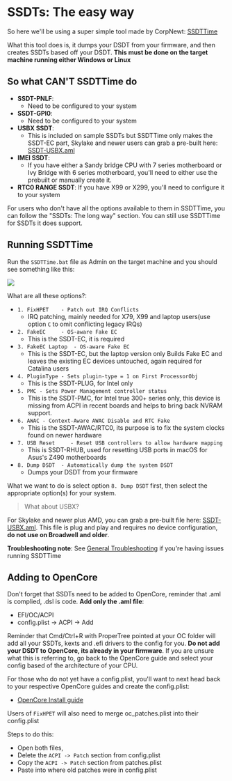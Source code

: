 # SSDTs: The easy way

So here we'll be using a super simple tool made by CorpNewt: [SSDTTime](https://github.com/corpnewt/SSDTTime)

What this tool does is, it dumps your DSDT from your firmware, and then creates SSDTs based off your DSDT. **This must be done on the target machine running either Windows or Linux**

## So what **CAN'T** SSDTTime do

* **SSDT-PNLF**:
  * Need to be configured to your system
* **SSDT-GPI0**:
  * Need to be configured to your system
* **USBX SSDT**:
  * This is included on sample SSDTs but SSDTTime only makes the SSDT-EC part, Skylake and newer users can grab a pre-built here: [SSDT-USBX.aml](https://github.com/dortania/OpenCore-Post-Install/blob/master/extra-files/SSDT-USBX.aml)
* **IMEI SSDT**:
  * If you have either a Sandy bridge CPU with 7 series motherboard or Ivy Bridge with 6 series motherboard, you'll need to either use the prebuilt or manually create it.
* **RTC0 RANGE SSDT**:
  If you have X99 or X299, you'll need to configure it to your system

For users who don't have all the options available to them in SSDTTime, you can follow the "SSDTs: The long way" section. You can still use SSDTTime for SSDTs it does support.

## Running SSDTTime

Run the `SSDTTime.bat` file as Admin on the target machine and you should see something like this:

![](../images/ssdt-easy-md/ssdttime.png)

What are all these options?:

* `1. FixHPET    - Patch out IRQ Conflicts`
  * IRQ patching, mainly needed for X79, X99 and laptop users(use option `C` to omit conflicting legacy IRQs)
* `2. FakeEC     - OS-aware Fake EC`
  * This is the SSDT-EC, it is required 
* `3. FakeEC Laptop  - OS-aware Fake EC`
  * This is the SSDT-EC, but the laptop version only Builds Fake EC and leaves the existing EC devices untouched, again required for Catalina users
* `4. PluginType - Sets plugin-type = 1 on First ProcessorObj`
  * This is the SSDT-PLUG, for Intel only
* `5. PMC - Sets Power Management controller status`
  * This is the SSDT-PMC, for Intel true 300+ series only, this device is missing from ACPI in recent boards and helps to bring back NVRAM support.
* `6. AWAC - Context-Aware AWAC Disable and RTC Fake`
  * This is the SSDT-AWAC/RTC0, its purpose  is to fix the system clocks found on newer hardware
* `7. USB Reset     - Reset USB controllers to allow hardware mapping`
  * This is SSDT-RHUB, used for resetting USB ports in macOS for Asus's Z490 motherboards
* `8. Dump DSDT  - Automatically dump the system DSDT`
  * Dumps your DSDT from your firmware

What we want to do is select option `8. Dump DSDT` first, then select the appropriate option(s) for your system.

> What about USBX?

For Skylake and newer plus AMD, you can grab a pre-built file here: [SSDT-USBX.aml](https://github.com/dortania/OpenCore-Post-Install/blob/master/extra-files/SSDT-USBX.aml). This file is plug and play and requires no device configuration, **do not use on Broadwell and older**.

**Troubleshooting note**: See [General Troubleshooting](https://dortania.github.io/OpenCore-Install-Guide/troubleshooting/troubleshooting.html) if you're having issues running SSDTTime

## Adding to OpenCore

Don't forget that SSDTs need to be added to OpenCore, reminder that .aml is complied, .dsl is code. **Add only the .aml file**:

* EFI/OC/ACPI
* config.plist -> ACPI -> Add

Reminder that Cmd/Ctrl+R with ProperTree pointed at your OC folder will add all your SSDTs, kexts and .efi drivers to the config for you. **Do not add your DSDT to OpenCore, its already in your firmware**. If you are unsure what this is referring to, go back to the OpenCore guide and select your config based of the architecture of your CPU.

For those who do not yet have a config.plist, you'll want to next head back to your respective OpenCore guides and create the config.plist:

* [OpenCore Install guide](https://dortania.github.io/OpenCore-Install-Guide/)

Users of `FixHPET` will also need to merge oc_patches.plist into their config.plist

Steps to do this:

* Open both files,
* Delete the `ACPI -> Patch` section from config.plist
* Copy the `ACPI -> Patch` section from patches.plist
* Paste into where old patches were in config.plist
